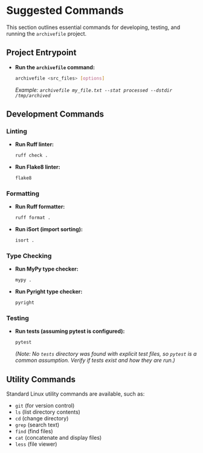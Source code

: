 # Suggested Commands

This section outlines essential commands for developing, testing, and running the `archivefile` project.

## Project Entrypoint
- **Run the `archivefile` command:**
  ```bash
  archivefile <src_files> [options]
  ```
  *Example: `archivefile my_file.txt --stat processed --dstdir /tmp/archived`*

## Development Commands

### Linting
- **Run Ruff linter:**
  ```bash
  ruff check .
  ```
- **Run Flake8 linter:**
  ```bash
  flake8
  ```

### Formatting
- **Run Ruff formatter:**
  ```bash
  ruff format .
  ```
- **Run iSort (import sorting):**
  ```bash
  isort .
  ```

### Type Checking
- **Run MyPy type checker:**
  ```bash
  mypy .
  ```
- **Run Pyright type checker:**
  ```bash
  pyright
  ```

### Testing
- **Run tests (assuming pytest is configured):**
  ```bash
  pytest
  ```
  *(Note: No `tests` directory was found with explicit test files, so `pytest` is a common assumption. Verify if tests exist and how they are run.)*

## Utility Commands
Standard Linux utility commands are available, such as:
- `git` (for version control)
- `ls` (list directory contents)
- `cd` (change directory)
- `grep` (search text)
- `find` (find files)
- `cat` (concatenate and display files)
- `less` (file viewer)